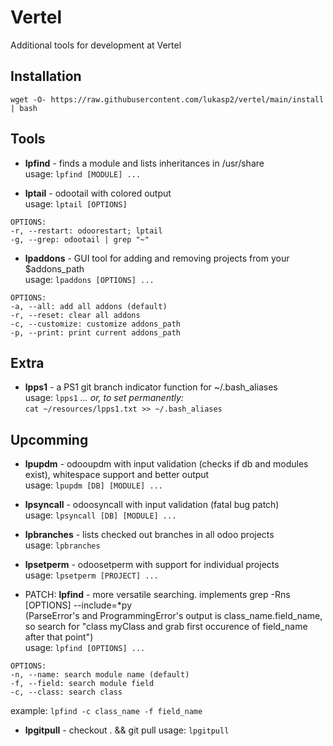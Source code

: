 # Vertel
Additional tools for development at Vertel

## Installation
```
wget -O- https://raw.githubusercontent.com/lukasp2/vertel/main/install | bash
```

## Tools
* **lpfind** - finds a module and lists inheritances in /usr/share \
usage: `lpfind [MODULE] ...`

* **lptail** - odootail with colored output \
usage: `lptail [OPTIONS]`
```
OPTIONS:
-r, --restart: odoorestart; lptail
-g, --grep: odootail | grep "~"
```

* **lpaddons** - GUI tool for adding and removing projects from your $addons_path \
usage: `lpaddons [OPTIONS] ...`
```
OPTIONS:
-a, --all: add all addons (default)
-r, --reset: clear all addons
-c, --customize: customize addons_path
-p, --print: print current addons_path
```

## Extra
* **lpps1** - a PS1 git branch indicator function for ~/.bash_aliases \
usage: `lpps1`   *... or, to set permanently:* \
`cat ~/resources/lpps1.txt >> ~/.bash_aliases`

## Upcomming
* **lpupdm** - odooupdm with input validation (checks if db and modules exist), whitespace support and better output \
usage: `lpupdm [DB] [MODULE] ...`

* **lpsyncall** - odoosyncall with input validation (fatal bug patch) \
usage: `lpsyncall [DB] [MODULE] ...`

* **lpbranches** - lists checked out branches in all odoo projects \
usage: `lpbranches`

* **lpsetperm** - odoosetperm with support for individual projects \
usage: `lpsetperm [PROJECT] ...`

* PATCH: **lpfind** - more versatile searching. implements grep -Rns [OPTIONS] --include=*py \
(ParseError's and ProgrammingError's output is class_name.field_name, so search for "class myClass and grab first occurence of field_name after that point") \
usage: `lpfind [OPTIONS] ...`
```
OPTIONS:
-n, --name: search module name (default)
-f, --field: search module field
-c, --class: search class
```
example: `lpfind -c class_name -f field_name`

* **lpgitpull** - checkout . && git pull
usage: `lpgitpull`



